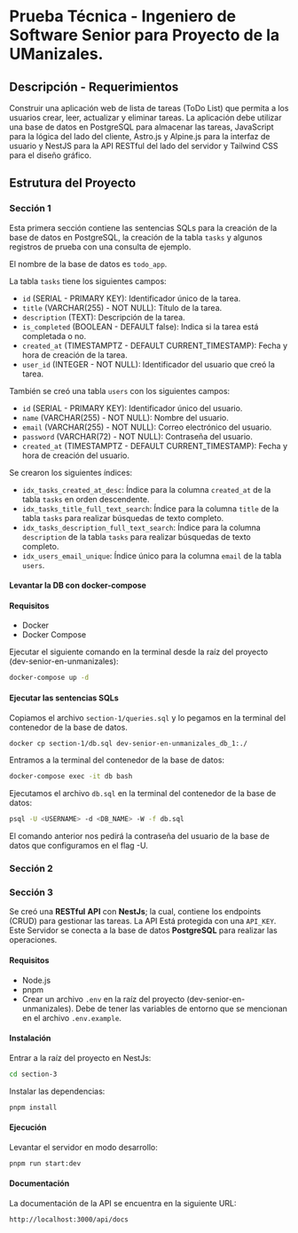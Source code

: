 # Prueba Técnica - Ingeniero de Software Senior para Proyecto de la UManizales.

## Descripción - Requerimientos

Construir una aplicación web de lista de tareas (ToDo List) que permita a los usuarios
crear, leer, actualizar y eliminar tareas. La aplicación debe utilizar una base de datos
en PostgreSQL para almacenar las tareas, JavaScript para la lógica del lado del cliente, Astro.js y
Alpine.js para la interfaz de usuario y NestJS para la API RESTful del lado del servidor y
Tailwind CSS para el diseño gráfico.

## Estrutura del Proyecto

### Sección 1
Esta primera sección contiene las sentencias SQLs para la creación de la base de datos en PostgreSQL,
la creación de la tabla `tasks` y algunos registros de prueba con una consulta de ejemplo.

El nombre de la base de datos es `todo_app`.

La tabla `tasks` tiene los siguientes campos:
- `id` (SERIAL - PRIMARY KEY): Identificador único de la tarea.
- `title` (VARCHAR(255) - NOT NULL): Título de la tarea.
- `description` (TEXT): Descripción de la tarea.
- `is_completed` (BOOLEAN - DEFAULT false): Indica si la tarea está completada o no.
- `created_at` (TIMESTAMPTZ - DEFAULT CURRENT_TIMESTAMP): Fecha y hora de creación de la tarea.
- `user_id` (INTEGER - NOT NULL): Identificador del usuario que creó la tarea.

También se creó una tabla `users` con los siguientes campos:
- `id` (SERIAL - PRIMARY KEY): Identificador único del usuario.
- `name` (VARCHAR(255) - NOT NULL): Nombre del usuario.
- `email` (VARCHAR(255) - NOT NULL): Correo electrónico del usuario.
- `password` (VARCHAR(72) - NOT NULL): Contraseña del usuario.
- `created_at` (TIMESTAMPTZ - DEFAULT CURRENT_TIMESTAMP): Fecha y hora de creación del usuario.

Se crearon los siguientes índices:
- `idx_tasks_created_at_desc`: Índice para la columna `created_at` de la tabla `tasks` en orden descendente.
- `idx_tasks_title_full_text_search`: Índice para la columna `title` de la tabla `tasks` para realizar búsquedas de texto completo.
- `idx_tasks_description_full_text_search`: Índice para la columna `description` de la tabla `tasks` para realizar búsquedas de texto completo.
- `idx_users_email_unique`: Índice único para la columna `email` de la tabla `users`.

#### Levantar la DB con docker-compose

#### Requisitos
- Docker
- Docker Compose

Ejecutar el siguiente comando en la terminal desde la raíz del proyecto (dev-senior-en-unmanizales):
```bash
docker-compose up -d
```

#### Ejecutar las sentencias SQLs
Copiamos el archivo `section-1/queries.sql` y lo pegamos en la terminal del contenedor de la base de datos.
```bash
docker cp section-1/db.sql dev-senior-en-unmanizales_db_1:./
```

Entramos a la terminal del contenedor de la base de datos:
```bash
docker-compose exec -it db bash
```

Ejecutamos el archivo `db.sql` en la terminal del contenedor de la base de datos:
```bash
psql -U <USERNAME> -d <DB_NAME> -W -f db.sql
```
El comando anterior nos pedirá la contraseña del usuario de la base de datos que configuramos en el flag -U.


### Sección 2


### Sección 3
Se creó una **RESTful** **API** con **NestJs**; la cual, contiene los endpoints (CRUD) para gestionar las tareas. La API Está protegida con
una `API_KEY`. Este Servidor se conecta a la base de datos **PostgreSQL** para realizar las operaciones.

#### Requisitos
- Node.js
- pnpm
- Crear un archivo `.env` en la raíz del proyecto (dev-senior-en-unmanizales). Debe de tener las variables de entorno
que se mencionan en el archivo `.env.example`.

#### Instalación

Entrar a la raíz del proyecto en NestJs:
```bash
cd section-3
```

Instalar las dependencias:
```bash
pnpm install
```

#### Ejecución
Levantar el servidor en modo desarrollo:
```bash
pnpm run start:dev
```

#### Documentación
La documentación de la API se encuentra en la siguiente URL:
```
http://localhost:3000/api/docs
```
